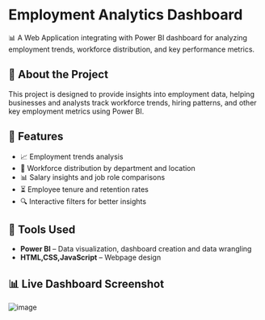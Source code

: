 # Employment Analytics Dashboard

📊 A Web Application integrating with Power BI dashboard for analyzing employment trends, workforce distribution, and key performance metrics.

## 🚀 About the Project
This project is designed to provide insights into employment data, helping businesses and analysts track workforce trends, hiring patterns, and other key employment metrics using Power BI.

## 📌 Features
- 📈 Employment trends analysis
- 🏢 Workforce distribution by department and location
- 📊 Salary insights and job role comparisons
- ⏳ Employee tenure and retention rates
- 🔍 Interactive filters for better insights


## 🔧 Tools Used
- **Power BI** – Data visualization, dashboard creation and data wrangling
- **HTML,CSS,JavaScript** – Webpage design
  
## 📊 Live Dashboard Screenshot
![image](https://github.com/user-attachments/assets/0be05f86-f392-4f65-bf99-4550f1b165c3)






